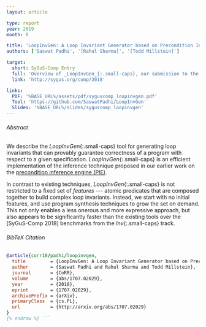 ```yaml
---
layout: article

type: report
year: 2019
month: 6

title: 'LoopInvGen: A Loop Invariant Generator based on Precondition Inference'
authors: ['Saswat Padhi', '[Rahul Sharma]', '[Todd Millstein]']

target:
  short: SyGuS-Comp Entry
  full: 'Overview of _LoopInvGen_{:.small-caps}, our submission to the _Inv_{:.small-caps} track of the SyGuS Competition 2019'
  link: 'http://sygus.org/comp/2018'

links:
  PDF: '%BASE_URL%/assets/pdf/syguscomp_loopinvgen.pdf'
  Tool: 'https://github.com/SaswatPadhi/LoopInvGen'
  Slides: '%BASE_URL%/slides/syguscomp_loopinvgen'
---
```


###### Abstract

We describe the _LoopInvGen_{:.small-caps} tool for generating loop invariants that can
provably guarantee correctness of a program with respect to a given specification.
_LoopInvGen_{:.small-caps} is an efficient implementation of the inference technique
proposed in our earlier work on the [precondition inference engine (PIE)](/papers/pldi2016_pie).

In contrast to existing techniques, _LoopInvGen_{:.small-caps} is not restricted to a fixed set of _features_ ---
atomic predicates that are composed together to build complex loop invariants.
Instead, we start with no initial features, and use program synthesis techniques to grow the set on demand.
This not only enables a less onerous and more expressive approach,
but also appears to be significantly faster than the existing tools over
the [SyGuS-Comp 2018] benchmarks from the _Inv_{:.small-caps} track.

###### BibTeX Citation

```bibtex {% raw %}
@article{corr18/padhi/loopinvgen,
  title         = {LoopInvGen: A Loop Invariant Generator based on Precondition Inference},
  author        = {Saswat Padhi and Rahul Sharma and Todd Millstein},
  journal       = {CoRR},
  volume        = {abs/1707.02029},
  year          = {2018},
  eprint        = {1707.02029},
  archivePrefix = {arXiv},
  primaryClass  = {cs.PL},
  url           = {http://arxiv.org/abs/1707.02029}
}
{% endraw %} ```
